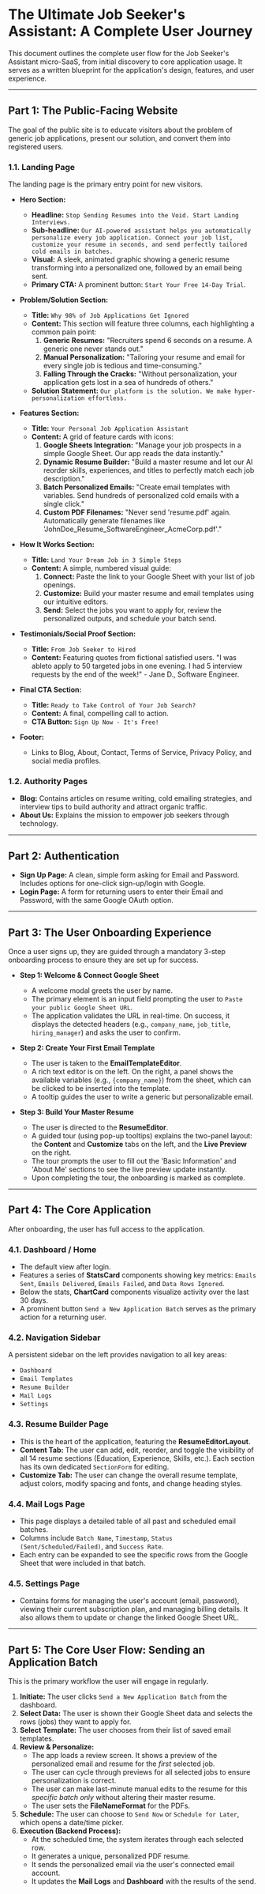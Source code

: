 # The Ultimate Job Seeker's Assistant: A Complete User Journey

This document outlines the complete user flow for the Job Seeker's Assistant micro-SaaS, from initial discovery to core application usage. It serves as a written blueprint for the application's design, features, and user experience.

---

## Part 1: The Public-Facing Website

The goal of the public site is to educate visitors about the problem of generic job applications, present our solution, and convert them into registered users.

### 1.1. Landing Page

The landing page is the primary entry point for new visitors.

*   **Hero Section:**
    *   **Headline:** `Stop Sending Resumes into the Void. Start Landing Interviews.`
    *   **Sub-headline:** `Our AI-powered assistant helps you automatically personalize every job application. Connect your job list, customize your resume in seconds, and send perfectly tailored cold emails in batches.`
    *   **Visual:** A sleek, animated graphic showing a generic resume transforming into a personalized one, followed by an email being sent.
    *   **Primary CTA:** A prominent button: `Start Your Free 14-Day Trial`.

*   **Problem/Solution Section:**
    *   **Title:** `Why 98% of Job Applications Get Ignored`
    *   **Content:** This section will feature three columns, each highlighting a common pain point:
        1.  **Generic Resumes:** "Recruiters spend 6 seconds on a resume. A generic one never stands out."
        2.  **Manual Personalization:** "Tailoring your resume and email for every single job is tedious and time-consuming."
        3.  **Falling Through the Cracks:** "Without personalization, your application gets lost in a sea of hundreds of others."
    *   **Solution Statement:** `Our platform is the solution. We make hyper-personalization effortless.`

*   **Features Section:**
    *   **Title:** `Your Personal Job Application Assistant`
    *   **Content:** A grid of feature cards with icons:
        1.  **Google Sheets Integration:** "Manage your job prospects in a simple Google Sheet. Our app reads the data instantly."
        2.  **Dynamic Resume Builder:** "Build a master resume and let our AI reorder skills, experiences, and titles to perfectly match each job description."
        3.  **Batch Personalized Emails:** "Create email templates with variables. Send hundreds of personalized cold emails with a single click."
        4.  **Custom PDF Filenames:** "Never send 'resume.pdf' again. Automatically generate filenames like 'JohnDoe_Resume_SoftwareEngineer_AcmeCorp.pdf'."

*   **How It Works Section:**
    *   **Title:** `Land Your Dream Job in 3 Simple Steps`
    *   **Content:** A simple, numbered visual guide:
        1.  **Connect:** Paste the link to your Google Sheet with your list of job openings.
        2.  **Customize:** Build your master resume and email templates using our intuitive editors.
        3.  **Send:** Select the jobs you want to apply for, review the personalized outputs, and schedule your batch send.

*   **Testimonials/Social Proof Section:**
    *   **Title:** `From Job Seeker to Hired`
    *   **Content:** Featuring quotes from fictional satisfied users. "I was ableto apply to 50 targeted jobs in one evening. I had 5 interview requests by the end of the week!" - Jane D., Software Engineer.

*   **Final CTA Section:**
    *   **Title:** `Ready to Take Control of Your Job Search?`
    *   **Content:** A final, compelling call to action.
    *   **CTA Button:** `Sign Up Now - It's Free!`

*   **Footer:**
    *   Links to Blog, About, Contact, Terms of Service, Privacy Policy, and social media profiles.

### 1.2. Authority Pages

*   **Blog:** Contains articles on resume writing, cold emailing strategies, and interview tips to build authority and attract organic traffic.
*   **About Us:** Explains the mission to empower job seekers through technology.

---

## Part 2: Authentication

*   **Sign Up Page:** A clean, simple form asking for Email and Password. Includes options for one-click sign-up/login with Google.
*   **Login Page:** A form for returning users to enter their Email and Password, with the same Google OAuth option.

---

## Part 3: The User Onboarding Experience

Once a user signs up, they are guided through a mandatory 3-step onboarding process to ensure they are set up for success.

*   **Step 1: Welcome & Connect Google Sheet**
    *   A welcome modal greets the user by name.
    *   The primary element is an input field prompting the user to `Paste your public Google Sheet URL`.
    *   The application validates the URL in real-time. On success, it displays the detected headers (e.g., `company_name`, `job_title`, `hiring_manager`) and asks the user to confirm.

*   **Step 2: Create Your First Email Template**
    *   The user is taken to the **EmailTemplateEditor**.
    *   A rich text editor is on the left. On the right, a panel shows the available variables (e.g., `{company_name}`) from the sheet, which can be clicked to be inserted into the template.
    *   A tooltip guides the user to write a generic but personalizable email.

*   **Step 3: Build Your Master Resume**
    *   The user is directed to the **ResumeEditor**.
    *   A guided tour (using pop-up tooltips) explains the two-panel layout: the **Content** and **Customize** tabs on the left, and the **Live Preview** on the right.
    *   The tour prompts the user to fill out the 'Basic Information' and 'About Me' sections to see the live preview update instantly.
    *   Upon completing the tour, the onboarding is marked as complete.

---

## Part 4: The Core Application

After onboarding, the user has full access to the application.

### 4.1. Dashboard / Home

*   The default view after login.
*   Features a series of **StatsCard** components showing key metrics: `Emails Sent`, `Emails Delivered`, `Emails Failed`, and `Data Rows Ignored`.
*   Below the stats, **ChartCard** components visualize activity over the last 30 days.
*   A prominent button `Send a New Application Batch` serves as the primary action for a returning user.

### 4.2. Navigation Sidebar

A persistent sidebar on the left provides navigation to all key areas:
*   `Dashboard`
*   `Email Templates`
*   `Resume Builder`
*   `Mail Logs`
*   `Settings`

### 4.3. Resume Builder Page

*   This is the heart of the application, featuring the **ResumeEditorLayout**.
*   **Content Tab:** The user can add, edit, reorder, and toggle the visibility of all 14 resume sections (Education, Experience, Skills, etc.). Each section has its own dedicated `SectionForm` for editing.
*   **Customize Tab:** The user can change the overall resume template, adjust colors, modify spacing and fonts, and change heading styles.

### 4.4. Mail Logs Page

*   This page displays a detailed table of all past and scheduled email batches.
*   Columns include `Batch Name`, `Timestamp`, `Status (Sent/Scheduled/Failed)`, and `Success Rate`.
*   Each entry can be expanded to see the specific rows from the Google Sheet that were included in that batch.

### 4.5. Settings Page

*   Contains forms for managing the user's account (email, password), viewing their current subscription plan, and managing billing details. It also allows them to update or change the linked Google Sheet URL.

---

## Part 5: The Core User Flow: Sending an Application Batch

This is the primary workflow the user will engage in regularly.

1.  **Initiate:** The user clicks `Send a New Application Batch` from the dashboard.
2.  **Select Data:** The user is shown their Google Sheet data and selects the rows (jobs) they want to apply for.
3.  **Select Template:** The user chooses from their list of saved email templates.
4.  **Review & Personalize:**
    *   The app loads a review screen. It shows a preview of the personalized email and resume for the *first* selected job.
    *   The user can cycle through previews for all selected jobs to ensure personalization is correct.
    *   The user can make last-minute manual edits to the resume for this *specific batch only* without altering their master resume.
    *   The user sets the **FileNameFormat** for the PDFs.
5.  **Schedule:** The user can choose to `Send Now` or `Schedule for Later`, which opens a date/time picker.
6.  **Execution (Backend Process):**
    *   At the scheduled time, the system iterates through each selected row.
    *   It generates a unique, personalized PDF resume.
    *   It sends the personalized email via the user's connected email account.
    *   It updates the **Mail Logs** and **Dashboard** with the results of the send.
